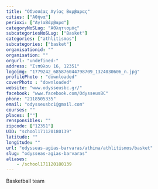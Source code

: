 ```yaml
---
title: "Οδυσσέας Αγίας Βαρβαρας"
cities: ["Αθήνα"]
perioxi: ["ΑγίαΒάρβαρα"]
categoryNoSLug: "Αθλητισμός"
subcategoriesNoSLug: ["Basket"]
categories: ["athlitismos"]
subcategories: ["basket"]
organisationid: ""
organisation: ""
orgurl: "undefined-"
address: "Σιπύλου 16, 12351"
logoimg: "1779242_685876044798709_1324030606_n.jpg"
profilePhoto : "downloaded"
coverPhoto : "downloaded"
website: "www.odysseusbc.gr/"
facebook: "www.facebook.com/OdysseusBC"
phone: "2118505335"
email: "odysseusbc1@gmail.com"
courses: ""
places: [""]
rensponsibles: ""
zipcode: ["12351"]
UID: "school171120180139"
latitude: ""
longitude: ""
url: "odysseas-agias-barvaras/athina/athlitismos/basket"
slug: "odysseas-agias-barvaras"
aliases:
    - /school171120180139
---
```



Basketball team

